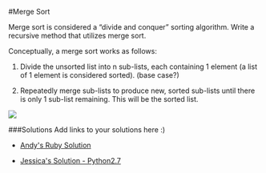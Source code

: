 #Merge Sort

Merge sort is considered a “divide and conquer” sorting algorithm. Write a recursive method that utilizes merge sort.

Conceptually, a merge sort works as follows:

1. Divide the unsorted list into n sub-lists, each containing 1 element (a list of 1 element is considered sorted). (base case?)

2. Repeatedly merge sub-lists to produce new, sorted sub-lists until there is only 1 sub-list remaining. This will be the sorted list.

<img src="http://upload.wikimedia.org/wikipedia/commons/thumb/e/e6/Merge_sort_algorithm_diagram.svg/300px-Merge_sort_algorithm_diagram.svg.png">

###Solutions
Add links to your solutions here :)
- [Andy's Ruby Solution](https://github.com/acarl005/Recursion-Talk/blob/master/recursion%20lecture/code/merge.rb)

- [Jessica's Solution - Python2.7](https://github.com/chatasweetie/whiteboarding-and-coding-problems/blob/master/questions/merge_sort/solution/merge_sort.py)